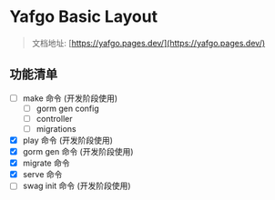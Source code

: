 # Yafgo Basic Layout

> 文档地址: [https://yafgo.pages.dev/](https://yafgo.pages.dev/)

## 功能清单

- [ ] make 命令 (开发阶段使用)
  - [ ] gorm gen config
  - [ ] controller
  - [ ] migrations
- [x] play 命令 (开发阶段使用)
- [x] gorm gen 命令 (开发阶段使用)
- [x] migrate 命令
- [x] serve 命令
- [ ] swag init 命令 (开发阶段使用)
